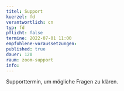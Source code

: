 ```yaml
---
titel: Support
kuerzel: fd
verantwortlich: cn
typ: fd
pflicht: false
termine: 2022-07-01 11:00
empfohlene-voraussetzungen: 
published: true
dauer: 120
raum: zoom-support
info: 
---
```


Supporttermin, um mögliche Fragen zu klären.
